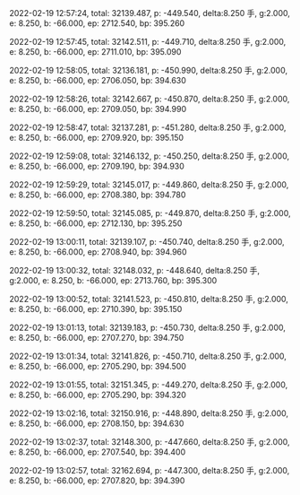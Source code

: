 2022-02-19 12:57:24, total: 32139.487, p: -449.540, delta:8.250 手, g:2.000, e: 8.250, b: -66.000, ep: 2712.540, bp: 395.260

2022-02-19 12:57:45, total: 32142.511, p: -449.710, delta:8.250 手, g:2.000, e: 8.250, b: -66.000, ep: 2711.010, bp: 395.090

2022-02-19 12:58:05, total: 32136.181, p: -450.990, delta:8.250 手, g:2.000, e: 8.250, b: -66.000, ep: 2706.050, bp: 394.630

2022-02-19 12:58:26, total: 32142.667, p: -450.870, delta:8.250 手, g:2.000, e: 8.250, b: -66.000, ep: 2709.050, bp: 394.990

2022-02-19 12:58:47, total: 32137.281, p: -451.280, delta:8.250 手, g:2.000, e: 8.250, b: -66.000, ep: 2709.920, bp: 395.150

2022-02-19 12:59:08, total: 32146.132, p: -450.250, delta:8.250 手, g:2.000, e: 8.250, b: -66.000, ep: 2709.190, bp: 394.930

2022-02-19 12:59:29, total: 32145.017, p: -449.860, delta:8.250 手, g:2.000, e: 8.250, b: -66.000, ep: 2708.380, bp: 394.780

2022-02-19 12:59:50, total: 32145.085, p: -449.870, delta:8.250 手, g:2.000, e: 8.250, b: -66.000, ep: 2712.130, bp: 395.250

2022-02-19 13:00:11, total: 32139.107, p: -450.740, delta:8.250 手, g:2.000, e: 8.250, b: -66.000, ep: 2708.940, bp: 394.960

2022-02-19 13:00:32, total: 32148.032, p: -448.640, delta:8.250 手, g:2.000, e: 8.250, b: -66.000, ep: 2713.760, bp: 395.300

2022-02-19 13:00:52, total: 32141.523, p: -450.810, delta:8.250 手, g:2.000, e: 8.250, b: -66.000, ep: 2710.390, bp: 395.150

2022-02-19 13:01:13, total: 32139.183, p: -450.730, delta:8.250 手, g:2.000, e: 8.250, b: -66.000, ep: 2707.270, bp: 394.750

2022-02-19 13:01:34, total: 32141.826, p: -450.710, delta:8.250 手, g:2.000, e: 8.250, b: -66.000, ep: 2705.290, bp: 394.500

2022-02-19 13:01:55, total: 32151.345, p: -449.270, delta:8.250 手, g:2.000, e: 8.250, b: -66.000, ep: 2705.290, bp: 394.320

2022-02-19 13:02:16, total: 32150.916, p: -448.890, delta:8.250 手, g:2.000, e: 8.250, b: -66.000, ep: 2708.150, bp: 394.630

2022-02-19 13:02:37, total: 32148.300, p: -447.660, delta:8.250 手, g:2.000, e: 8.250, b: -66.000, ep: 2707.540, bp: 394.400

2022-02-19 13:02:57, total: 32162.694, p: -447.300, delta:8.250 手, g:2.000, e: 8.250, b: -66.000, ep: 2707.820, bp: 394.390